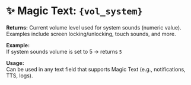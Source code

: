 # ✨ Magic Text: `{vol_system}`

**Returns:** Current volume level used for system sounds (numeric value).  
Examples include screen locking/unlocking, touch sounds, and more.

**Example:**  
If system sounds volume is set to 5 → returns `5`

**Usage:**  
Can be used in any text field that supports Magic Text (e.g., notifications, TTS, logs).
